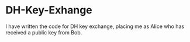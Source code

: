 # DH-Key-Exhange
 I have written the code for DH key exchange, placing me as Alice who has received a public key from Bob.

